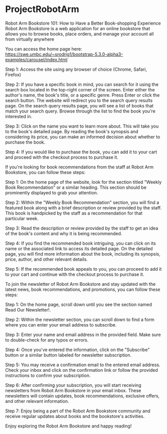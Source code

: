 # ProjectRobotArm
Robot Arm Bookstore 101: How to Have a Better Book-shopping Experience
Robot Arm Bookstore is a web application for an online bookstore that allows you to browse books, place orders, and manage your account all from virtually anywhere


You can access the home page here: https://swe.umbc.edu/~srodrig1/bootstrap-5.3.0-alpha3-examples/carousel/index.html


Step 1: Access the site using any browser of choice (Chrome, Safari, Firefox)

Step 2:   If you have a specific book in mind, you can search for it using the search box located in the top-right corner of the screen. Enter either the author's name, the book's title, or a specific genre. Press Enter or click the search button. The website will redirect you to the search query results page. On the search query results page, you will see a list of books that match your search query. Browse through the list to find the book you're interested in.

Step 3: Click on the name you want to learn more about. This will take you to the book's detailed page. By reading the book's synopsis and considering its price, you can make an informed decision about whether to purchase the book. 

Step 4: If you would like to purchase the book, you can add it to your cart and proceed with the checkout process to purchase it.


If you're looking for book recommendations from the staff at Robot Arm Bookstore, you can follow these steps:

Step 1: On the home page of the website, look for the section titled "Weekly Book Recommendation" or a similar heading. This section should be prominently displayed to grab your attention.

Step 2: Within the "Weekly Book Recommendation" section, you will find a featured book along with a brief description or review provided by the staff. This book is handpicked by the staff as a recommendation for that particular week.

Step 3: Read the description or review provided by the staff to get an idea of the book's content and why it is being recommended.

Step 4: If you find the recommended book intriguing, you can click on its name or the associated link to access its detailed page. On the detailed page, you will find more information about the book, including its synopsis, price, author, and other relevant details.

Step 5: If the recommended book appeals to you, you can proceed to add it to your cart and continue with the checkout process to purchase it.




To join the newsletter of Robot Arm Bookstore and stay updated with the latest news, book recommendations, and promotions, you can follow these steps:

Step 1: On the home page, scroll down until you see the section named Read Our Newsletter!. 

Step 2: Within the newsletter section, you can scroll down to find a form where you can enter your email address to subscribe.

Step 3: Enter your name and email address in the provided field. Make sure to double-check for any typos or errors.

Step 4: Once you've entered the information, click on the "Subscribe" button or a similar button labeled for newsletter subscription.

Step 5: You may receive a confirmation email to the entered email address. Check your inbox and click on the confirmation link or follow the provided instructions to confirm your subscription.

Step 6: After confirming your subscription, you will start receiving newsletters from Robot Arm Bookstore in your email inbox. These newsletters will contain updates, book recommendations, exclusive offers, and other relevant information.

Step 7: Enjoy being a part of the Robot Arm Bookstore community and receive regular updates about books and the bookstore's activities.


Enjoy exploring the Robot Arm Bookstore and happy reading!

